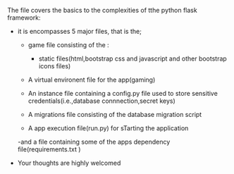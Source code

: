 The file covers the basics to the complexities of tthe python flask framework:
* it is encompasses 5 major files, that is the;
    - game file consisting of the :
       - static files(html,bootstrap css and javascript and other bootstrap icons files)

    - A virtual environent file for the app(gaming)

    - An instance file containing a config.py file used to store sensitive credentials(i.e.,database connnection,secret keys)

    - A migrations file consisting of the database migration script
  
    - A app execution file(run.py) for sTarting the application
      
    -and a file containing some of the apps dependency file(requirements.txt   ) 

* Your thoughts are highly welcomed
  

